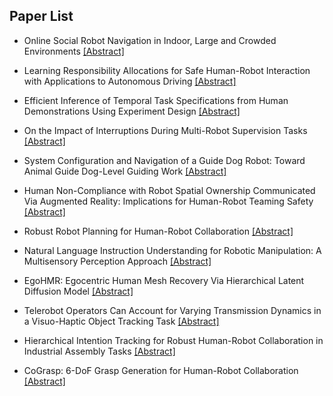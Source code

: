 ## Paper List

- Online Social Robot Navigation in Indoor, Large and Crowded Environments
[[Abstract]](https://events.infovaya.com/presentation?id=94040)

- Learning Responsibility Allocations for Safe Human-Robot Interaction with Applications to Autonomous Driving
[[Abstract]](https://events.infovaya.com/presentation?id=94043)

- Efficient Inference of Temporal Task Specifications from Human Demonstrations Using Experiment Design
[[Abstract]](https://events.infovaya.com/presentation?id=94046)

- On the Impact of Interruptions During Multi-Robot Supervision Tasks
[[Abstract]](https://events.infovaya.com/presentation?id=94049)

- System Configuration and Navigation of a Guide Dog Robot: Toward Animal Guide Dog-Level Guiding Work
[[Abstract]](https://events.infovaya.com/presentation?id=94052)

- Human Non-Compliance with Robot Spatial Ownership Communicated Via Augmented Reality: Implications for Human-Robot Teaming Safety
[[Abstract]](https://events.infovaya.com/presentation?id=94055)

- Robust Robot Planning for Human-Robot Collaboration
[[Abstract]](https://events.infovaya.com/presentation?id=94058)

- Natural Language Instruction Understanding for Robotic Manipulation: A Multisensory Perception Approach
[[Abstract]](https://events.infovaya.com/presentation?id=94061)

- EgoHMR: Egocentric Human Mesh Recovery Via Hierarchical Latent Diffusion Model
[[Abstract]](https://events.infovaya.com/presentation?id=94064)

- Telerobot Operators Can Account for Varying Transmission Dynamics in a Visuo-Haptic Object Tracking Task
[[Abstract]](https://events.infovaya.com/presentation?id=94067)

- Hierarchical Intention Tracking for Robust Human-Robot Collaboration in Industrial Assembly Tasks
[[Abstract]](https://events.infovaya.com/presentation?id=94070)

- CoGrasp: 6-DoF Grasp Generation for Human-Robot Collaboration
[[Abstract]](https://events.infovaya.com/presentation?id=94073)

